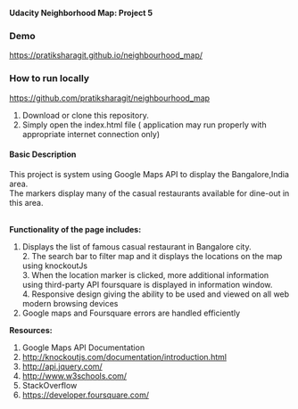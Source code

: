 <strong>Udacity Neighborhood Map: Project 5</strong><br/>

### Demo
https://pratiksharagit.github.io/neighbourhood_map/

### How to run locally
https://github.com/pratiksharagit/neighbourhood_map
1) Download or clone this repository.
2) Simply open the index.html file
( application may run properly with appropriate internet connection only)


#### Basic Description
This project is system using Google Maps API to display the Bangalore,India area.<br/>
The markers display many of the casual restaurants available for dine-out in this area. <br/>
<br/>

<strong>Functionality of the page includes:</strong> <br/> 
  1. Displays the list of famous casual restaurant in Bangalore city.<br/> 
	2. The search bar to filter map and it displays the locations on the map using knockoutJs<br/>
    3.  When the location marker is clicked, more additional information using third-party API foursquare is displayed in information window.<br/>
	4. Responsive design giving the ability to be used and viewed on all web modern browsing devices<br/>
5. Google maps and Foursquare errors are handled efficiently<br/>

<strong>Resources:</strong><br/>
1. Google Maps API Documentation<br/>
2. http://knockoutjs.com/documentation/introduction.html<br/>
3. http://api.jquery.com/<br/>
4. http://www.w3schools.com/<br/>
5. StackOverflow <br/>
6. https://developer.foursquare.com/<br/>


